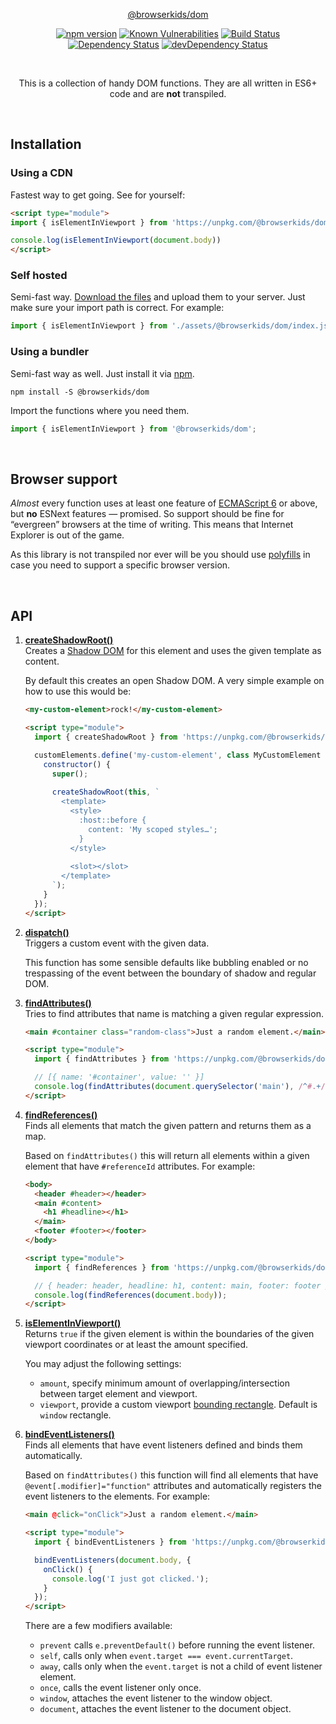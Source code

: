 <p align="center">
    <a href="https://github.com/browserkids/dom">@browserkids/dom</a>
</p>

<p align="center">
    <a href="https://badge.fury.io/js/%40browserkids%2Fdom"><img src="https://badge.fury.io/js/%40browserkids%2Fdom.svg" alt="npm version"></a>
    <a href="https://snyk.io/test/github/browserkids/dom?targetFile=package.json"><img src="https://snyk.io/test/github/browserkids/dom/badge.svg?targetFile=package.json" alt="Known Vulnerabilities"></a>
    <a href="https://travis-ci.org/browserkids/dom"><img src="https://travis-ci.org/browserkids/dom.svg?branch=master" alt="Build Status"></a>
    <a href="https://david-dm.org/browserkids/dom"><img src="https://david-dm.org/browserkids/dom.svg" alt="Dependency Status"></a>
    <a href="https://david-dm.org/browserkids/dom/?type=dev"><img src="https://david-dm.org/browserkids/dom/dev-status.svg" alt="devDependency Status"></a>
</p>

<br>

<p align="center">This is a collection of handy DOM functions. They are all written in ES6+ code and are <strong>not</strong> transpiled.</p>

<br>

## Installation

### Using a CDN

Fastest way to get going. See for yourself:

```html
<script type="module">
import { isElementInViewport } from 'https://unpkg.com/@browserkids/dom';

console.log(isElementInViewport(document.body))
</script>
```

### Self hosted

Semi-fast way. [Download the files](https://github.com/browserkids/dom/releases) and upload them to your server. Just make sure your import path is correct. For example:

```js
import { isElementInViewport } from './assets/@browserkids/dom/index.js';
```

### Using a bundler

Semi-fast way as well. Just install it via [npm].

```shell
npm install -S @browserkids/dom
```

Import the functions where you need them.

```js
import { isElementInViewport } from '@browserkids/dom';
```

<br>
   
## Browser support

*Almost* every function uses at least one feature of [ECMAScript 6] or above, but **no** ESNext features — promised. So support should be fine for “evergreen” browsers at the time of writing. This means that Internet Explorer is out of the game.

As this library is not transpiled nor ever will be you should use [polyfills](https://polyfill.io/) in case you need to support a specific browser version. 

<br>

## API

1. **[createShadowRoot()]**  
    Creates a [Shadow DOM] for this element and uses the given template as content.

    By default this creates an open Shadow DOM. A very simple example on how to use this would be: 
    
    ```html
    <my-custom-element>rock!</my-custom-element>
    
    <script type="module">
      import { createShadowRoot } from 'https://unpkg.com/@browserkids/dom';
    
      customElements.define('my-custom-element', class MyCustomElement extends HTMLElement {
        constructor() {
          super();
            
          createShadowRoot(this, `
            <template>
              <style>
                :host::before {
                  content: 'My scoped styles…';
                }
              </style>
            
              <slot></slot>
            </template>
          `);
        }
      });
    </script>
    ```

1. **[dispatch()]**  
    Triggers a custom event with the given data.

    This function has some sensible defaults like bubbling enabled or no trespassing of the event between the boundary of shadow and regular DOM.

1. **[findAttributes()]**  
    Tries to find attributes that name is matching a given regular expression.
    
    ```html
    <main #container class="random-class">Just a random element.</main>
   
    <script type="module">
      import { findAttributes } from 'https://unpkg.com/@browserkids/dom';
   
      // [{ name: '#container', value: '' }]
      console.log(findAttributes(document.querySelector('main'), /^#.+/));
    </script>
    ```

1. **[findReferences()]**  
    Finds all elements that match the given pattern and returns them as a map.
    
    Based on `findAttributes()` this will return all elements within a given element that have `#referenceId` attributes. For example:
    
    ```html
    <body>
      <header #header></header>
      <main #content>
        <h1 #headline></h1>
      </main>
      <footer #footer></footer>
    </body>
    
    <script type="module">
      import { findReferences } from 'https://unpkg.com/@browserkids/dom';
    
      // { header: header, headline: h1, content: main, footer: footer }
      console.log(findReferences(document.body));
    </script>
    ```

1. **[isElementInViewport()]**  
    Returns `true` if the given element is within the boundaries of the given viewport coordinates or at least the amount specified.
    
    You may adjust the following settings:
    
    - `amount`, specify minimum amount of overlapping/intersection between target element and viewport.
    - `viewport`, provide a custom viewport [bounding rectangle]. Default is `window` rectangle.

1. **[bindEventListeners()]**  
    Finds all elements that have event listeners defined and binds them automatically.
    
    Based on `findAttributes()` this function will find all elements that have `@event[.modifier]="function"` attributes and automatically registers the event listeners to the elements. For example:
    
    ```html
    <main @click="onClick">Just a random element.</main>
    
    <script type="module">
      import { bindEventListeners } from 'https://unpkg.com/@browserkids/dom';
    
      bindEventListeners(document.body, {
        onClick() {
          console.log('I just got clicked.');
        }
      });
    </script>
    ```
   
    There are a few modifiers available:
        
    - `prevent` calls `e.preventDefault()` before running the event listener.
    - `self`, calls only when `event.target === event.currentTarget`. 
    - `away`, calls only when the `event.target` is not a child of event listener element.
    - `once`, calls the event listener only once.
    - `window`, attaches the event listener to the window object.
    - `document`, attaches the event listener to the document object.

[ECMAScript 6]: https://kangax.github.io/compat-table/es6/
[Shadow DOM]: https://developer.mozilla.org/en-US/docs/Web/Web_Components/Using_shadow_DOM
[npm]: https://www.npmjs.com/
[bounding rectangle]: https://developer.mozilla.org/en-US/docs/Web/API/DOMRect

[createShadowRoot()]: ./src/createShadowRoot.js
[dispatch()]: ./src/dispatch.js
[findAttributes()]: ./src/findAttributes.js
[findReferences()]: ./src/findReferences.js
[isElementInViewport()]: ./src/isElementInViewport.js
[bindEventListeners()]: ./src/bindEventListeners.js
